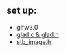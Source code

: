 ## set up:
- glfw3.0 
- [glad.c & glad.h](https://glad.dav1d.de/generated/tmpz09wqj4oglad/glad.zip)
- [stb_image.h](https://github.com/nothings/stb/blob/master/stb_image.h)
